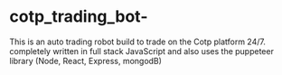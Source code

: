 # cotp_trading_bot-
 This is an auto trading robot build to trade on the Cotp platform 24/7. completely written in full stack JavaScript and also uses the puppeteer library (Node, React, Express, mongodB)
